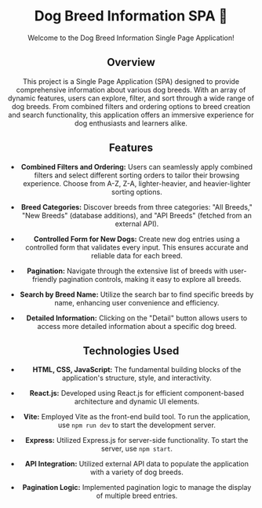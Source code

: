 # <div align="center">Dog Breed Information SPA 🐶</div>
<center> Welcome to the Dog Breed Information Single Page Application!</center>
<div align="center" Welcome to the Dog Breed Information Single Page Application!</div>
  
## Overview
This project is a Single Page Application (SPA) designed to provide comprehensive information about various dog breeds. With an array of dynamic features, users can explore, filter, and sort through a wide range of dog breeds. From combined filters and ordering options to breed creation and search functionality, this application offers an immersive experience for dog enthusiasts and learners alike.

## Features
- **Combined Filters and Ordering:** Users can seamlessly apply combined filters and select different sorting orders to tailor their browsing experience. Choose from A-Z, Z-A, lighter-heavier, and heavier-lighter sorting options.
  
- **Breed Categories:** Discover breeds from three categories: "All Breeds," "New Breeds" (database additions), and "API Breeds" (fetched from an external API).
  
- **Controlled Form for New Dogs:** Create new dog entries using a controlled form that validates every input. This ensures accurate and reliable data for each breed.
  
- **Pagination:** Navigate through the extensive list of breeds with user-friendly pagination controls, making it easy to explore all breeds.
  
- **Search by Breed Name:** Utilize the search bar to find specific breeds by name, enhancing user convenience and efficiency.
  
- **Detailed Information:** Clicking on the "Detail" button allows users to access more detailed information about a specific dog breed.

## Technologies Used
- **HTML, CSS, JavaScript:** The fundamental building blocks of the application's structure, style, and interactivity.
  
- **React.js:** Developed using React.js for efficient component-based architecture and dynamic UI elements.
  
- **Vite:** Employed Vite as the front-end build tool. To run the application, use `npm run dev` to start the development server.
  
- **Express:** Utilized Express.js for server-side functionality. To start the server, use `npm start`.
  
- **API Integration:** Utilized external API data to populate the application with a variety of dog breeds.
  
- **Pagination Logic:** Implemented pagination logic to manage the display of multiple breed entries.
